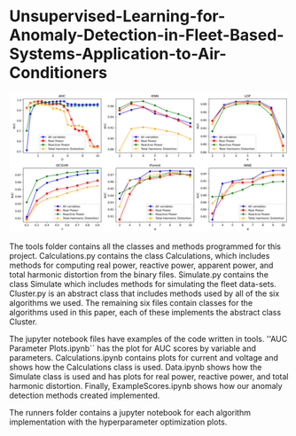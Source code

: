 # Unsupervised-Learning-for-Anomaly-Detection-in-Fleet-Based-Systems-Application-to-Air-Conditioners
![auc_param_plot](auc_param_plot.png)

The tools folder contains all the classes and methods programmed for this project. Calculations.py contains the class Calculations, which includes methods for computing real power, reactive power, apparent power, and total harmonic distortion from the binary files. Simulate.py contains the class  Simulate which includes methods for simulating the fleet data-sets. Cluster.py is an abstract class that includes methods used by all of the six algorithms we used. The remaining six files contain classes for the algorithms used in this paper, each of these implements the abstract class Cluster.

The jupyter notebook files have examples of the code written in tools. ''AUC Parameter Plots.ipynb`` has the plot for AUC scores by variable and parameters. Calculations.ipynb contains plots for current and voltage and shows how the Calculations class is used. Data.ipynb shows how the Simulate class is used and has plots for real power, reactive power, and total harmonic distortion. Finally, ExampleScores.ipynb shows how our anomaly detection methods created implemented. 

The runners folder contains a jupyter notebook for each algorithm implementation with the hyperparameter optimization plots.